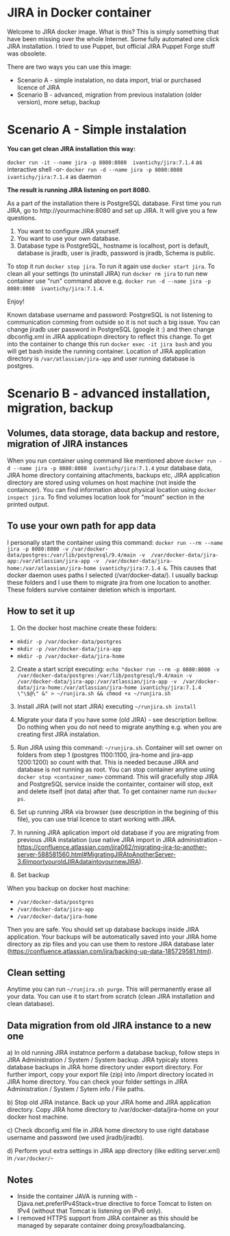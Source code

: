 # JIRA in Docker container

Welcome to JIRA docker image. What is this? This is simply something that have been missing over the whole Internet. Some fully automated one click JIRA installation. I tried to use Puppet, but official JIRA Puppet Forge stuff was obsolete.

There are two ways you can use this image:

* Scenario A - simple instalation, no data import, trial or purchased licence of JIRA
* Scenario B - advanced,  migration from previous instalation (older version), more setup, backup

# Scenario A - Simple instalation

**You can get clean JIRA installation this way:**

`docker run -it --name jira -p 8080:8080  ivantichy/jira:7.1.4` as interactive shell
-or-
`docker run -d --name jira -p 8080:8080  ivantichy/jira:7.1.4` as daemon

**The result is running JIRA listening on port 8080.**

As a part of the installation there is PostgreSQL database. First time you run JIRA, go to http://yourmachine:8080 and set up JIRA. It will give you a few questions.

1. You want to configure JIRA yourself.
2. You want to use your own database.
3. Database type is PostgreSQL, hostname is localhost, port is default, database is jiradb, user is jiradb, password is jiradb, Schema is public.

To stop it run `docker stop jira`. To run it again use `docker start jira`. To clean all your settings (to uninstall JIRA) run `docker rm jira` to run new container use "run" command above e.g. `docker run -d --name jira -p 8080:8080  ivantichy/jira:7.1.4`.

Enjoy!

Known database username and password: PostgreSQL is not listening to communication comming from outside so it is not such a big issue. You can change jiradb user password in PostgreSQL (google it :) and then change dbconfig.xml in JIRA applicatiopn directory to reflect this change. To get into the container to change this run `docker exec -it jira bash` and you will get bash inside the running container. Location of JIRA application directory is `/var/atlassian/jira-app` and user running database is postgres. 

# Scenario B - advanced installation, migration, backup

## Volumes, data storage, data backup and restore, migration of JIRA instances

When you run container using command like mentioned above `docker run -d --name jira -p 8080:8080  ivantichy/jira:7.1.4` your database data, JIRA home directory containing attachments, backups etc, JIRA application directory are stored using volumes on host machine (not inside the containcer). You can find information about physical location using `docker inspect jira`. To find volumes location look for "mount" section in the printed output.

## To use your own path for app data

I personally start the container using this command: `docker run --rm --name jira -p 8080:8080 -v /var/docker-data/postgres:/var/lib/postgresql/9.4/main -v  /var/docker-data/jira-app:/var/atlassian/jira-app -v  /var/docker-data/jira-home:/var/atlassian/jira-home ivantichy/jira:7.1.4 &`. This causes that docker daemon uses paths I selected (/var/docker-data/). I usually backup these folders and I use them to migrate jira from one location to another. These folders survive container deletion which is important. 

## How to set it up

1. On the docker host machine create these folders:
 * `mkdir -p /var/docker-data/postgres`
 * `mkdir -p /var/docker-data/jira-app`
 * `mkdir -p /var/docker-data/jira-home`

2. Create a start script executing: `echo "docker run --rm -p 8080:8080 -v /var/docker-data/postgres:/var/lib/postgresql/9.4/main -v  /var/docker-data/jira-app:/var/atlassian/jira-app -v  /var/docker-data/jira-home:/var/atlassian/jira-home ivantichy/jira:7.1.4 \"\$@\" &" > ~/runjira.sh && chmod +x ~/runjira.sh`

3. Install JIRA (will not start JIRA)  executing `~/runjira.sh install`

4. Migrate your data if you have some (old JIRA) - see description bellow. Do nothing when you do not need to migrate anything e.g. when you are creating first JIRA instalation.

5. Run JIRA using this command: `~/runjira.sh`. Container will set owner on folders from step 1 (postgres 1100:1100, jira-home and jira-app 1200:1200) so count with that. This is needed because JIRA and database is not running as root. You can stop container anytime using `docker stop <container_name>` command. This will gracefully stop JIRA and PostgreSQL service inside the containter, container will stop, exit and delete itself (not data) after that. To get container name run `docker ps`.

6. Set up running JIRA via browser (see description in the begining of this file), you can use trial licence to start working with JIRA.

7. In running JIRA aplication import old database if you are migrating from previous JIRA instalation (use native JIRA import in JIRA administration - https://confluence.atlassian.com/jira062/migrating-jira-to-another-server-588581560.html#MigratingJIRAtoAnotherServer-3.6ImportyouroldJIRAdataintoyournewJIRA). 

8. Set backup

When you backup on docker host machine:

* `/var/docker-data/postgres`
* `/var/docker-data/jira-app`
* `/var/docker-data/jira-home`
 
Then you are safe. You should set up database backups inside JIRA application. Your backups will be automatically saved into your JIRA home directory as zip files and you can use them to restore JIRA database later (https://confluence.atlassian.com/jira/backing-up-data-185729581.html).

## Clean setting

Anytime you can run `~/runjira.sh purge`. This will permanently erase all your data. You can use it to start from scratch (clean JIRA installation and clean database).

## Data migration from old JIRA instance to a new one

a) In old running JIRA instatnce perform a database backup, follow steps in JIRA Administration / System / System backup. JIRA typicaly stores database backups in JIRA home directory under export directory. For further import, copy your export file (zip) into /import directory located in JIRA home directory. You can check your folder settings in JIRA Administration / System / Sytem info / File paths.

b) Stop old JIRA instance. Back up your JIRA home and JIRA application directory. Copy JIRA home directory to /var/docker-data/jira-home on your docker host machine.

c) Check dbconfig.xml file in JIRA home directory to use right database username and password (we used jiradb/jiradb).

d) Perform yout extra settings in JIRA app directory (like editing server.xml) in `/var/docker/`-

## Notes
* Inside the container JAVA is running with -Djava.net.preferIPv4Stack=true directive to force Tomcat to listen on IPv4 (without that Tomcat is listening on IPv6 only).
* I removed HTTPS support from JIRA container as this should be managed by separate container doing proxy/loadbalancing.
